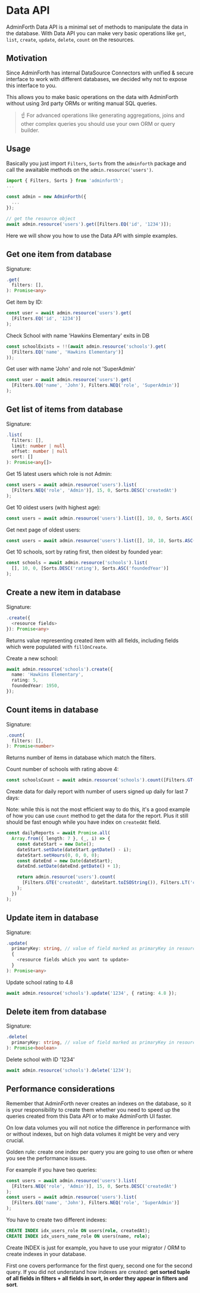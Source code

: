 # Data API

AdminForth Data API is a minimal set of methods to manipulate the data in the database. 
With Data API you can make very basic operations like `get`, `list`, `create`, `update`, `delete`, `count` on the resources.

## Motivation

Since AdminForth has internal DataSource Connectors with unified & secure interface to work with different databases, we decided
why not to expose this interface to you. 

This allows you to make basic operations on the data with AdminForth without using 3rd party ORMs or writing manual SQL queries.

> ☝️ For advanced operations like generating aggregations, joins and other complex queries you should use your own ORM or query builder.

## Usage

Basically you just import `Filters`, `Sorts` from the `adminforth` package and call the awaitable methods on the `admin.resource('users')`.

```ts
import { Filters, Sorts } from 'adminforth';
...

const admin = new AdminForth({
  ...
});

// get the resource object
await admin.resource('users').get([Filters.EQ('id', '1234')]);
```

Here we will show you how to use the Data API with simple examples.

## Get one item from database


Signature:

```ts
.get(
  filters: [],
): Promise<any>
```

Get item by ID:

```ts
const user = await admin.resource('users').get(
  [Filters.EQ('id', '1234')]
);
```

Check School with name 'Hawkins Elementary' exits in DB

```ts
const schoolExists = !!(await admin.resource('schools').get(
  [Filters.EQ('name', 'Hawkins Elementary')]
));
```


Get user with name 'John' and role not 'SuperAdmin'

```ts
const user = await admin.resource('users').get(
  [Filters.EQ('name', 'John'), Filters.NEQ('role', 'SuperAdmin')]
);
```

## Get list of items from database


Signature:

```ts
.list(
  filters: [],
  limit: number | null
  offset: number | null
  sort: []
): Promise<any[]>
```

Get 15 latest users which role is not Admin:

```ts
const users = await admin.resource('users').list(
  [Filters.NEQ('role', 'Admin')], 15, 0, Sorts.DESC('createdAt')
);
```

Get 10 oldest users (with highest age):

```ts
const users = await admin.resource('users').list([], 10, 0, Sorts.ASC('age'));
```

Get next page of oldest users:

```ts
const users = await admin.resource('users').list([], 10, 10, Sorts.ASC('age'));
```

Get 10 schools, sort by rating first, then oldest by founded year:

```ts
const schools = await admin.resource('schools').list(
  [], 10, 0, [Sorts.DESC('rating'), Sorts.ASC('foundedYear')]
);
```

## Create a new item in database

Signature:

```ts
.create({
  <resource fields>
}): Promise<any>
```

Returns value representing created item with all fields, including fields which were populated with `fillOnCreate`.

Create a new school:

```ts
await admin.resource('schools').create({
  name: 'Hawkins Elementary',
  rating: 5,
  foundedYear: 1950,
});
```

## Count items in database

Signature:

```ts
.count(
  filters: [],
): Promise<number>
```

Returns number of items in database which match the filters.

Count number of schools with rating above 4:

```ts
const schoolsCount = await admin.resource('schools').count([Filters.GT('rating', 4)]);
```

Create data for daily report with number of users signed up daily for last 7 days:

Note: while this is not the most efficient way to do this, it's a good example of how you can use `count` method to get the data for the report.
Plus it still should be fast enough while you have index on `createdAt` field.

```ts
const dailyReports = await Promise.all(
  Array.from({ length: 7 }, (_, i) => {
    const dateStart = new Date();
    dateStart.setDate(dateStart.getDate() - i);
    dateStart.setHours(0, 0, 0, 0);
    const dateEnd = new Date(dateStart);
    dateEnd.setDate(dateEnd.getDate() + 1);

    return admin.resource('users').count(
      [Filters.GTE('createdAt', dateStart.toISOString()), Filters.LT('createdAt', dateEnd.toISOString())]
    );
  })
);
```

## Update item in database

Signature:

```ts
.update(
  primaryKey: string, // value of field marked as primaryKey in resource configuration
  {
    <resource fields which you want to update>
  }
): Promise<any>
```

Update school rating to 4.8

```ts
await admin.resource('schools').update('1234', { rating: 4.8 });
```

## Delete item from database

Signature:

```ts
.delete(
  primaryKey: string, // value of field marked as primaryKey in resource configuration
): Promise<boolean>
```

Delete school with ID '1234'

```ts
await admin.resource('schools').delete('1234');
```


## Performance considerations

Remember that AdminForth never creates an indexes on the database, so it is your responsibility to create them whether you need to speed up
the queries created from this Data API or to make AdminForth UI faster.

On low data volumes you will not notice the difference in performance with or without indexes, but on high data volumes it might be very and  very crucial.

Golden rule: create one index per query you are going to use often or where you see the performance issues.

For example if you have two queries:

```ts
const users = await admin.resource('users').list(
  [Filters.NEQ('role', 'Admin')], 15, 0, Sorts.DESC('createdAt')
);
const users = await admin.resource('users').list(
  [Filters.EQ('name', 'John'), Filters.NEQ('role', 'SuperAdmin')]
);
```
You have to create two different indexes:

```sql
CREATE INDEX idx_users_role ON users(role, createdAt);
CREATE INDEX idx_users_name_role ON users(name, role);
```

Create INDEX is just for example, you have to use your migrator / ORM to create indexes in your database.

First one covers performance for the first query, second one for the second query. 
If you did not understand how indexes are created: **get sorted tuple of all fields in filters + all fields in sort,
in order they appear in filters and sort**.